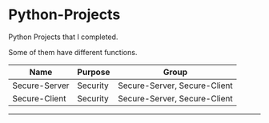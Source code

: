 # Python-Projects
Python Projects that I completed.

Some of them have different functions.

| Name     | Purpose       | Group |
| -------- | ------------- | ------ |
| Secure-Server | Security  | Secure-Server, Secure-Client |
| Secure-Client | Security  | Secure-Server, Secure-Client |

-------------------------------------------------------------
